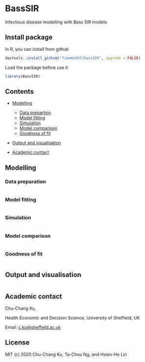 # BassSIR
Infectious disease modelling with Bass SIR models


## Install package
In R, you can install from github
```r
devtools::install_github("TimeWz667/BassSIR", upgrade = FALSE)
```

Load the package before use it
```r
library(BassSIR)
```

## Contents

- [Modelling](#modelling)
  - [Data prepartion](#data-preparation)
  - [Model fitting](#model-fitting)
  - [Simulation](#simulation)
  - [Model comparison](#model-comparison)
  - [Goodness of fit](#goodness-of-fit)
  
- [Output and visualisation](#output-and-visualisation)

- [Academic contact](#academic-contact)



## Modelling
### Data preparation
```r
```

### Model fitting
```r
```

### Simulation
```r
```

### Model comparison
```r
```

### Goodness of fit
```r
```

## Output and visualisation
```r
```


## Academic contact

Chu-Chang Ku,

Health Economic and Decision Science, University of Sheffield, UK

Email: c.ku@sheffield.ac.uk


## License

MIT (c) 2020 Chu-Chang Ku, Ta-Chou Ng, and Hsien-Ho Lin

